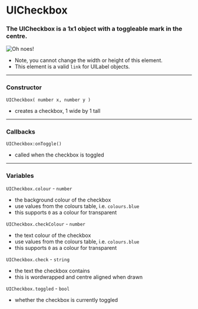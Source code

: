
# UICheckbox

### The UICheckbox is a 1x1 object with a toggleable mark in the centre.

![Oh noes!](http://puu.sh/jGQNF/3ab1db4b90.png)

* Note, you cannot change the width or height of this element.
* This element is a valid `link` for UILabel objects.

---

### Constructor

`UICheckbox( number x, number y )`

* creates a checkbox, 1 wide by 1 tall

---

### Callbacks

`UICheckbox:onToggle()`

* called when the checkbox is toggled

---

### Variables

`UICheckbox.colour` - `number`

* the background colour of the checkbox
* use values from the colours table, i.e. `colours.blue`
* this supports `0` as a colour for transparent

`UICheckbox.checkColour` - `number`

* the text colour of the checkbox
* use values from the colours table, i.e. `colours.blue`
* this supports `0` as a colour for transparent

`UICheckbox.check` - `string`

* the text the checkbox contains
* this is wordwrapped and centre aligned when drawn

`UICheckbox.toggled` - `bool`

* whether the checkbox is currently toggled
